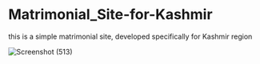 # Matrimonial_Site-for-Kashmir
this is a simple matrimonial site, developed specifically for Kashmir region

![Screenshot (513)](https://user-images.githubusercontent.com/75874519/227843690-5e356f23-4c7e-4db1-aad4-b13547e8d0cf.png)
